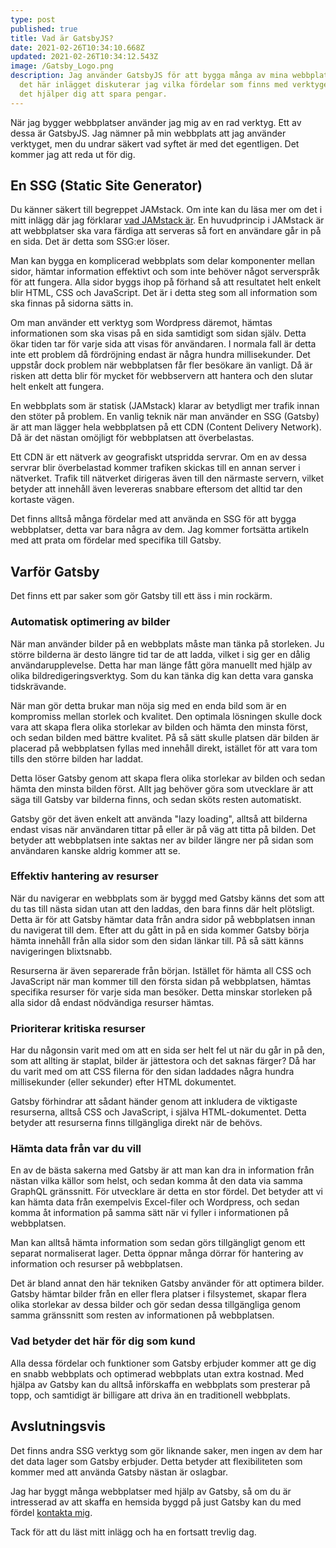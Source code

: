 ```yaml
---
type: post
published: true
title: Vad är GatsbyJS?
date: 2021-02-26T10:34:10.668Z
updated: 2021-02-26T10:34:12.543Z
image: /Gatsby_Logo.png
description: Jag använder GatsbyJS för att bygga många av mina webbplatser. I
  det här inlägget diskuterar jag vilka fördelar som finns med verktyget och hur
  det hjälper dig att spara pengar.
---
```

När jag bygger webbplatser använder jag mig av en rad verktyg. Ett av dessa är GatsbyJS. Jag nämner på min webbplats att jag använder verktyget, men du undrar säkert vad syftet är med det egentligen. Det kommer jag att reda ut för dig.

## En SSG (Static Site Generator)

Du känner säkert till begreppet JAMstack. Om inte kan du läsa mer om det i mitt inlägg där jag förklarar [vad JAMstack är](https://chjweb.se/blogg/vad-ar-egentligen-jamstack). En huvudprincip i JAMstack är att webbplatser ska vara färdiga att serveras så fort en användare går in på en sida. Det är detta som SSG:er löser.

Man kan bygga en komplicerad webbplats som delar komponenter mellan sidor, hämtar information effektivt och som inte behöver något serverspråk för att fungera. Alla sidor byggs ihop på förhand så att resultatet helt enkelt blir HTML, CSS och JavaScript. Det är i detta steg som all information som ska finnas på sidorna sätts in.

Om man använder ett verktyg som Wordpress däremot, hämtas informationen som ska visas på en sida samtidigt som sidan själv. Detta ökar tiden tar för varje sida att visas för användaren. I normala fall är detta inte ett problem då fördröjning endast är några hundra millisekunder. Det uppstår dock problem när webbplatsen får fler besökare än vanligt. Då är risken att detta blir för mycket för webbservern att hantera och den slutar helt enkelt att fungera.

En webbplats som är statisk (JAMstack) klarar av betydligt mer trafik innan den stöter på problem. En vanlig teknik när man använder en SSG (Gatsby) är att man lägger hela webbplatsen på ett CDN (Content Delivery Network). Då är det nästan omöjligt för webbplatsen att överbelastas.

Ett CDN är ett nätverk av geografiskt utspridda servrar. Om en av dessa servrar blir överbelastad kommer trafiken skickas till en annan server i nätverket. Trafik till nätverket dirigeras även till den närmaste servern, vilket betyder att innehåll även levereras snabbare eftersom det alltid tar den kortaste vägen.

Det finns alltså många fördelar med att använda en SSG för att bygga webbplatser, detta var bara några av dem. Jag kommer fortsätta artikeln med att prata om fördelar med specifika till Gatsby.

## Varför Gatsby

Det finns ett par saker som gör Gatsby till ett äss i min rockärm.

### Automatisk optimering av bilder

När man använder bilder på en webbplats måste man tänka på storleken. Ju större bilderna är desto längre tid tar de att ladda, vilket i sig ger en dålig användarupplevelse. Detta har man länge fått göra manuellt med hjälp av olika bildredigeringsverktyg. Som du kan tänka dig kan detta vara ganska tidskrävande.

När man gör detta brukar man nöja sig med en enda bild som är en kompromiss mellan storlek och kvalitet. Den optimala lösningen skulle dock vara att skapa flera olika storlekar av bilden och hämta den minsta först, och sedan bilden med bättre kvalitet. På så sätt skulle platsen där bilden är placerad på webbplatsen fyllas med innehåll direkt, istället för att vara tom tills den större bilden har laddat.

Detta löser Gatsby genom att skapa flera olika storlekar av bilden och sedan hämta den minsta bilden först. Allt jag behöver göra som utvecklare är att säga till Gatsby var bilderna finns, och sedan sköts resten automatiskt.

Gatsby gör det även enkelt att använda "lazy loading", alltså att bilderna endast visas när användaren tittar på eller är på väg att titta på bilden. Det betyder att webbplatsen inte saktas ner av bilder längre ner på sidan som användaren kanske aldrig kommer att se.

### Effektiv hantering av resurser

När du navigerar en webbplats som är byggd med Gatsby känns det som att du tas till nästa sidan utan att den laddas, den bara finns där helt plötsligt. Detta är för att Gatsby hämtar data från andra sidor på webbplatsen innan du navigerat till dem. Efter att du gått in på en sida kommer Gatsby börja hämta innehåll från alla sidor som den sidan länkar till. På så sätt känns navigeringen blixtsnabb.

Resurserna är även separerade från början. Istället för hämta all CSS och JavaScript när man kommer till den första sidan på webbplatsen, hämtas specifika resurser för varje sida man besöker. Detta minskar storleken på alla sidor då endast nödvändiga resurser hämtas.

### Prioriterar kritiska resurser

Har du någonsin varit med om att en sida ser helt fel ut när du går in på den, som att allting är staplat, bilder är jättestora och det saknas färger? Då har du varit med om att CSS filerna för den sidan laddades några hundra millisekunder (eller sekunder) efter HTML dokumentet.

Gatsby förhindrar att sådant händer genom att inkludera de viktigaste resurserna, alltså CSS och JavaScript, i själva HTML-dokumentet. Detta betyder att resurserna finns tillgängliga direkt när de behövs.

### Hämta data från var du vill

En av de bästa sakerna med Gatsby är att man kan dra in information från nästan vilka källor som helst, och sedan komma åt den data via samma GraphQL gränssnitt. För utvecklare är detta en stor fördel. Det betyder att vi kan hämta data från exempelvis Excel-filer och Wordpress, och sedan komma åt information på samma sätt när vi fyller i informationen på webbplatsen.

Man kan alltså hämta information som sedan görs tillgängligt genom ett separat normaliserat lager. Detta öppnar många dörrar för hantering av information och resurser på webbplatsen.

Det är bland annat den här tekniken Gatsby använder för att optimera bilder. Gatsby hämtar bilder från en eller flera platser i filsystemet, skapar flera olika storlekar av dessa bilder och gör sedan dessa tillgängliga genom samma gränssnitt som resten av informationen på webbplatsen.

### Vad betyder det här för dig som kund

Alla dessa fördelar och funktioner som Gatsby erbjuder kommer att ge dig en snabb webbplats och optimerad webbplats utan extra kostnad. Med hjälpa av Gatsby kan du alltså införskaffa en webbplats som presterar på topp, och samtidigt är billigare att driva än en traditionell webbplats.

## Avslutningsvis

Det finns andra SSG verktyg som gör liknande saker, men ingen av dem har det data lager som Gatsby erbjuder. Detta betyder att flexibiliteten som kommer med att använda Gatsby nästan är oslagbar.

Jag har byggt många webbplatser med hjälp av Gatsby, så om du är intresserad av att skaffa en hemsida byggd på just Gatsby kan du med fördel [kontakta mig](/kontakt/).

Tack för att du läst mitt inlägg och ha en fortsatt trevlig dag.